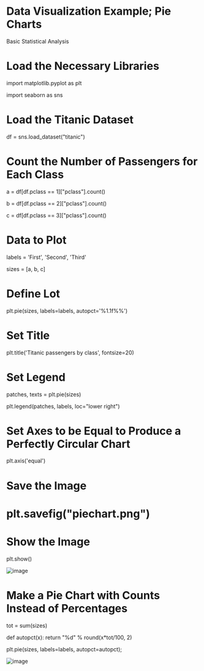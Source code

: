 # Data Visualization Example; Pie Charts
Basic Statistical Analysis

# Load the Necessary Libraries
  import matplotlib.pyplot as plt
  
  import seaborn as sns

# Load the Titanic Dataset
  df = sns.load_dataset("titanic")

# Count the Number of Passengers for Each Class
  a = df[df.pclass == 1]["pclass"].count()

  b = df[df.pclass == 2]["pclass"].count()

  c = df[df.pclass == 3]["pclass"].count()

# Data to Plot
  labels = 'First', 'Second', 'Third'

  sizes = [a, b, c]

# Define Lot
  plt.pie(sizes, labels=labels, autopct='%1.1f%%')

# Set Title
  plt.title('Titanic passengers by class', fontsize=20)

# Set Legend
  patches, texts = plt.pie(sizes)

  plt.legend(patches, labels, loc="lower right")

# Set Axes to be Equal to Produce a Perfectly Circular Chart
  plt.axis('equal')

# Save the Image
# plt.savefig("piechart.png")

# Show the Image
  plt.show()

![image](https://github.com/user-attachments/assets/692ef11c-f803-4dc7-9d85-3f34bd476a55)

# Make a Pie Chart with Counts Instead of Percentages
  tot = sum(sizes)

  def autopct(x): return "%d" % round(x*tot/100, 2)


  plt.pie(sizes, labels=labels, autopct=autopct);

![image](https://github.com/user-attachments/assets/23d6dd39-efc1-4828-a9a4-60dba69c490b)
